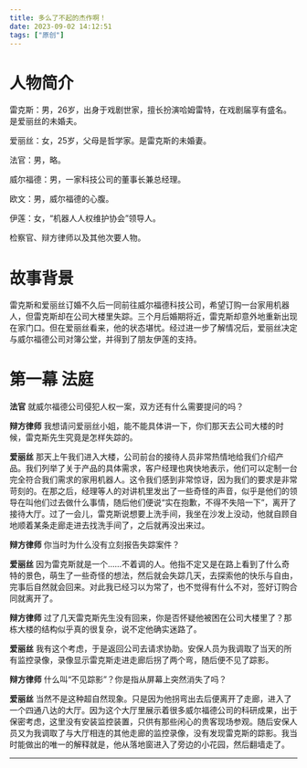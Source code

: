 ```yaml
---
title: 多么了不起的杰作啊！
date: 2023-09-02 14:12:51
tags: ["原创"]
---
```


# 人物简介

雷克斯：男，26岁，出身于戏剧世家，擅长扮演哈姆雷特，在戏剧届享有盛名。是爱丽丝的未婚夫。

爱丽丝：女，25岁，父母是哲学家。是雷克斯的未婚妻。

法官：男，略。

威尔福德：男，一家科技公司的董事长兼总经理。

欧文：男，威尔福德的心腹。

伊莲：女，“机器人人权维护协会”领导人。

检察官、辩方律师以及其他次要人物。

# 故事背景

雷克斯和爱丽丝订婚不久后一同前往威尔福德科技公司，希望订购一台家用机器人，但雷克斯却在公司大楼里失踪。三个月后婚期将近，雷克斯却意外地重新出现在家门口。但在爱丽丝看来，他的状态堪忧。经过进一步了解情况后，爱丽丝决定与威尔福德公司对簿公堂，并得到了朋友伊莲的支持。

# 第一幕 法庭

**法官** 就威尔福德公司侵犯人权一案，双方还有什么需要提问的吗？

**辩方律师** 我想请问爱丽丝小姐，能不能具体讲一下，你们那天去公司大楼的时候，雷克斯先生究竟是怎样失踪的。

**爱丽丝** 那天上午我们进入大楼，公司前台的接待人员非常热情地给我们介绍产品。我们列举了关于产品的具体需求，客户经理也爽快地表示，他们可以定制一台完全符合我们需求的家用机器人。这令我们感到非常惊讶，因为我们的要求是非常苛刻的。在那之后，经理等人的对讲机里发出了一些奇怪的声音，似乎是他们的领导在叫他们过去做什么事情，随后他们便说“实在抱歉，不得不失陪一下”，离开了接待大厅。过了一会儿，雷克斯说想要上洗手间，我坐在沙发上没动，他就自顾自地顺着某条走廊走进去找洗手间了，之后就再没出来过。

**辩方律师** 你当时为什么没有立刻报告失踪案件？

**爱丽丝** 因为雷克斯就是一个……不着调的人。他指不定又是在路上看到了什么奇特的景色，萌生了一些奇怪的想法，然后就会失踪几天，去探索他的快乐与自由，完事后自然就会回来。对此我已经习以为常了，也不觉得有什么不对，签好订购合同就离开了。

**辩方律师** 过了几天雷克斯先生没有回来，你是否怀疑他被困在公司大楼里了？那栋大楼的结构似乎真的很复杂，说不定他确实迷路了。

**爱丽丝** 我有这个考虑，于是返回公司去请求协助。安保人员为我调取了当天的所有监控录像，录像显示雷克斯走进走廊后拐了两个弯，随后便不见了踪影。

**辩方律师** 什么叫“不见踪影”？你是指从屏幕上突然消失了吗？

**爱丽丝** 当然不是这种超自然现象。只是因为他拐弯出去后便离开了走廊，进入了一个四通八达的大厅。因为这个大厅里展示着很多威尔福德公司的科研成果，出于保密考虑，这里没有安装监控装置，只供有那些闲心的贵客现场参观。随后安保人员又为我调取了与大厅相连的其他走廊的监控录像，没有发现雷克斯的踪影。我当时能做出的唯一的解释就是，他从落地窗进入了旁边的小花园，然后翻墙走了。

****